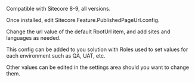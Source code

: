 ﻿Compatible with Sitecore 8-9, all versions.

Once installed, edit Sitecore.Feature.PublishedPageUrl.config. 

Change the url value of the default RootUrl item, and add sites and languages as needed.

This config can be added to you solution with Roles used to set values for each environment such as QA, UAT, etc.

Other values can be edited in the settings area should you want to change them.